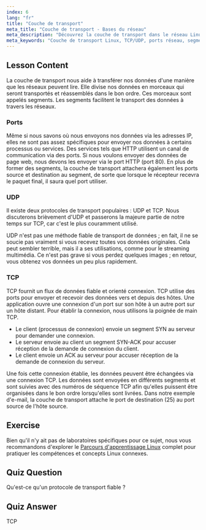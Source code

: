 ```yaml
---
index: 6
lang: "fr"
title: "Couche de transport"
meta_title: "Couche de transport - Bases du réseau"
meta_description: "Découvrez la couche de transport dans le réseau Linux, y compris les protocoles TCP/UDP, les ports et la segmentation des données. Comprenez comment les données sont transférées de manière fiable."
meta_keywords: "Couche de transport Linux, TCP/UDP, ports réseau, segmentation des données, réseau Linux, tutoriel pour débutants, protocoles réseau"
---
```


## Lesson Content

La couche de transport nous aide à transférer nos données d'une manière que les réseaux peuvent lire. Elle divise nos données en morceaux qui seront transportés et réassemblés dans le bon ordre. Ces morceaux sont appelés segments. Les segments facilitent le transport des données à travers les réseaux.

### Ports

Même si nous savons où nous envoyons nos données via les adresses IP, elles ne sont pas assez spécifiques pour envoyer nos données à certains processus ou services. Des services tels que HTTP utilisent un canal de communication via des ports. Si nous voulons envoyer des données de page web, nous devons les envoyer via le port HTTP (port 80). En plus de former des segments, la couche de transport attachera également les ports source et destination au segment, de sorte que lorsque le récepteur recevra le paquet final, il saura quel port utiliser.

### UDP

Il existe deux protocoles de transport populaires : UDP et TCP. Nous discuterons brièvement d'UDP et passerons la majeure partie de notre temps sur TCP, car c'est le plus couramment utilisé.

UDP n'est pas une méthode fiable de transport de données ; en fait, il ne se soucie pas vraiment si vous recevez toutes vos données originales. Cela peut sembler terrible, mais il a ses utilisations, comme pour le streaming multimédia. Ce n'est pas grave si vous perdez quelques images ; en retour, vous obtenez vos données un peu plus rapidement.

### TCP

TCP fournit un flux de données fiable et orienté connexion. TCP utilise des ports pour envoyer et recevoir des données vers et depuis des hôtes. Une application ouvre une connexion d'un port sur son hôte à un autre port sur un hôte distant. Pour établir la connexion, nous utilisons la poignée de main TCP.

- Le client (processus de connexion) envoie un segment SYN au serveur pour demander une connexion.
- Le serveur envoie au client un segment SYN-ACK pour accuser réception de la demande de connexion du client.
- Le client envoie un ACK au serveur pour accuser réception de la demande de connexion du serveur.

Une fois cette connexion établie, les données peuvent être échangées via une connexion TCP. Les données sont envoyées en différents segments et sont suivies avec des numéros de séquence TCP afin qu'elles puissent être organisées dans le bon ordre lorsqu'elles sont livrées. Dans notre exemple d'e-mail, la couche de transport attache le port de destination (25) au port source de l'hôte source.

## Exercise

Bien qu'il n'y ait pas de laboratoires spécifiques pour ce sujet, nous vous recommandons d'explorer le [Parcours d'apprentissage Linux](https://labex.io/fr/learn/linux) complet pour pratiquer les compétences et concepts Linux connexes.

## Quiz Question

Qu'est-ce qu'un protocole de transport fiable ?

## Quiz Answer

TCP
